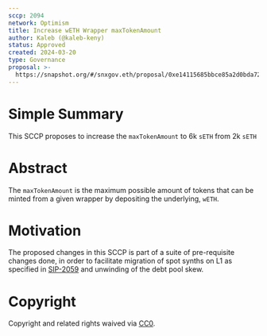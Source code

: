 ```yaml
---
sccp: 2094
network: Optimism
title: Increase wETH Wrapper maxTokenAmount
author: Kaleb (@kaleb-keny)
status: Approved
created: 2024-03-20
type: Governance
proposal: >-
  https://snapshot.org/#/snxgov.eth/proposal/0xe14115685bbce85a2d0bda72bd4e751c53eef17990677ae442584c653d9c1178
---
```


# Simple Summary

This SCCP proposes to increase the `maxTokenAmount` to 6k `sETH` from 2k `sETH` 

# Abstract

The `maxTokenAmount` is the maximum possible amount of tokens that can be minted from a given wrapper by depositing the underlying, `wETH`.

# Motivation

The proposed changes in this SCCP is part of a suite of pre-requisite changes done, in order to facilitate migration of spot synths on L1 as specified in [SIP-2059](https://sips.synthetix.io/sips/sip-2059/) and unwinding of the debt pool skew.

# Copyright

Copyright and related rights waived via [CC0](https://creativecommons.org/publicdomain/zero/1.0/).


